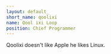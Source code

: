 ```yaml
---
layout: default_
short_name: qoolixi
name: Qool ixi Loop
position: Chief Programmer
---
```

Qoolixi doesn't like Apple he likes Linux.